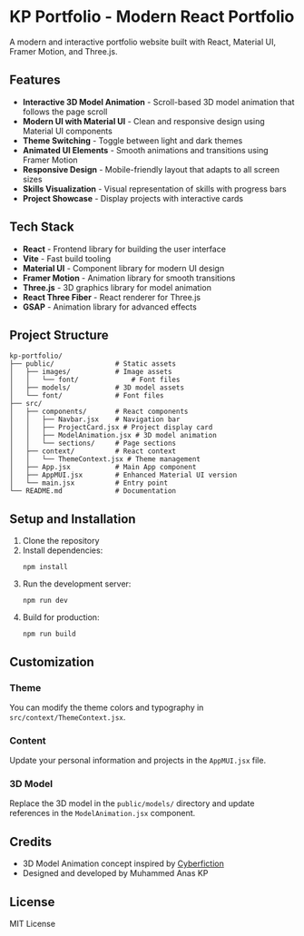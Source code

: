 # KP Portfolio - Modern React Portfolio

A modern and interactive portfolio website built with React, Material UI, Framer Motion, and Three.js.

## Features

- **Interactive 3D Model Animation** - Scroll-based 3D model animation that follows the page scroll
- **Modern UI with Material UI** - Clean and responsive design using Material UI components
- **Theme Switching** - Toggle between light and dark themes
- **Animated UI Elements** - Smooth animations and transitions using Framer Motion
- **Responsive Design** - Mobile-friendly layout that adapts to all screen sizes
- **Skills Visualization** - Visual representation of skills with progress bars
- **Project Showcase** - Display projects with interactive cards

## Tech Stack

- **React** - Frontend library for building the user interface
- **Vite** - Fast build tooling
- **Material UI** - Component library for modern UI design
- **Framer Motion** - Animation library for smooth transitions
- **Three.js** - 3D graphics library for model animation
- **React Three Fiber** - React renderer for Three.js
- **GSAP** - Animation library for advanced effects

## Project Structure

```
kp-portfolio/
├── public/               # Static assets
│   ├── images/           # Image assets
│   │   └── font/             # Font files
│   ├── models/           # 3D model assets
│   └── font/             # Font files
├── src/
│   ├── components/       # React components
│   │   ├── Navbar.jsx    # Navigation bar
│   │   ├── ProjectCard.jsx # Project display card
│   │   ├── ModelAnimation.jsx # 3D model animation
│   │   └── sections/     # Page sections
│   ├── context/          # React context
│   │   └── ThemeContext.jsx # Theme management
│   ├── App.jsx           # Main App component
│   ├── AppMUI.jsx        # Enhanced Material UI version
│   └── main.jsx          # Entry point
└── README.md             # Documentation
```

## Setup and Installation

1. Clone the repository
2. Install dependencies:
   ```
   npm install
   ```
3. Run the development server:
   ```
   npm run dev
   ```
4. Build for production:
   ```
   npm run build
   ```

## Customization

### Theme

You can modify the theme colors and typography in `src/context/ThemeContext.jsx`.

### Content

Update your personal information and projects in the `AppMUI.jsx` file.

### 3D Model

Replace the 3D model in the `public/models/` directory and update references in the `ModelAnimation.jsx` component.

## Credits

- 3D Model Animation concept inspired by [Cyberfiction](https://cyberfiction.io/)
- Designed and developed by Muhammed Anas KP

## License

MIT License
